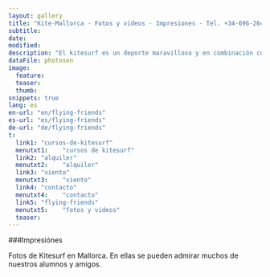 ```yaml
---
layout: gallery
title: "Kite-Mallorca - Fotos y videos - Impresiones - Tel. +34-696-264729"
subtitle: 
date: 
modified:
description: "El kitesurf es un deporte maravilloso y en combinación con el agua, las olas y el viento muy adecuado para fantásticas fotos. Cuando harás tus imágenes con nosotros?"
dataFile: photosen
image:
  feature:
  teaser:
  thumb:
snippets: true
lang: es
en-url: "en/flying-friends"
es-url: "es/flying-friends"
de-url: "de/flying-friends"
t:
  link1: "cursos-de-kitesurf"
  menutxt1:    "cursos de kitesurf"
  link2: "alquiler"
  menutxt2:    "alquiler"
  link3: "viento"
  menutxt3:    "viento"
  link4: "contacto"
  menutxt4:    "contacto"
  link5: "flying-friends"
  menutxt5:    "fotos y videos"
  teaser:
---
```


###Impresiónes

Fotos de Kitesurf en Mallorca. En ellas se pueden admirar muchos de nuestros alumnos y amigos.
